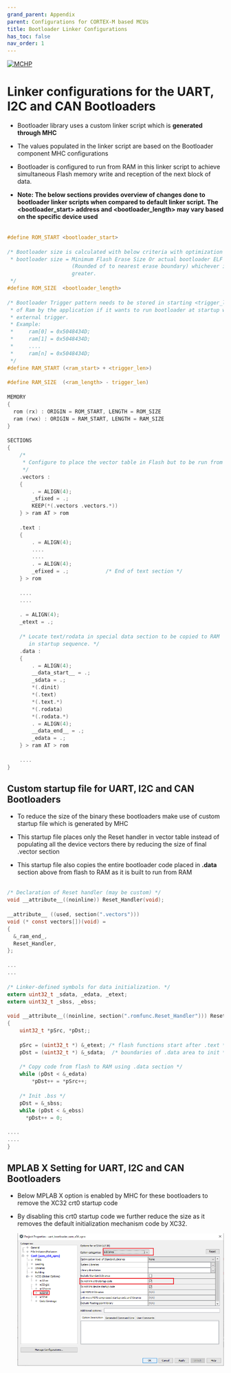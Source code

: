 ```yaml
---
grand_parent: Appendix
parent: Configurations for CORTEX-M based MCUs
title: Bootloader Linker Configurations
has_toc: false
nav_order: 1
---
```


[![MCHP](https://www.microchip.com/ResourcePackages/Microchip/assets/dist/images/logo.png)](https://www.microchip.com)

# Linker configurations for the UART, I2C and CAN Bootloaders

- Bootloader library uses a custom linker script which is **generated through MHC**

- The values populated in the linker script are based on the Bootloader component MHC configurations

- Bootloader is configured to run from RAM in this linker script to achieve simultaneous Flash memory write and reception of the next block of data. 

- **Note: The below sections provides overview of changes done to bootloader linker scripts when compared to default linker script. The \<bootloader_start\> address and \<bootloader_length\> may vary based on the specific device used**

```c

#define ROM_START <bootloader_start>

/* Bootloader size is calculated with below criteria with optimization level -O2
 * bootloader size = Minimum Flash Erase Size Or actual bootloader ELF size
                     (Rounded of to nearest erase boundary) whichever is
                     greater.
 */
#define ROM_SIZE  <bootloader_length>

/* Bootloader Trigger pattern needs to be stored in starting <trigger_len> Bytes
 * of Ram by the application if it wants to run bootloader at startup without any
 * external trigger.
 * Example:
 *     ram[0] = 0x5048434D;
 *     ram[1] = 0x5048434D;
 *     ....
 *     ram[n] = 0x5048434D;
 */
#define RAM_START (<ram_start> + <trigger_len>)

#define RAM_SIZE  (<ram_length> - trigger_len)

MEMORY
{
  rom (rx) : ORIGIN = ROM_START, LENGTH = ROM_SIZE
  ram (rwx) : ORIGIN = RAM_START, LENGTH = RAM_SIZE
}

SECTIONS
{
    /*
     * Configure to place the vector table in Flash but to be run from RAM
     */
    .vectors :
    {
        . = ALIGN(4);
        _sfixed = .;
        KEEP(*(.vectors .vectors.*))
    } > ram AT > rom

    .text :
    {
        . = ALIGN(4);
        ....
        ....
        . = ALIGN(4);
        _efixed = .;            /* End of text section */
    } > rom

    ....
    ....

    . = ALIGN(4);
    _etext = .;

    /* Locate text/rodata in special data section to be copied to RAM
       in startup sequence. */
    .data :
    {
        . = ALIGN(4);
        __data_start__ = .;
        _sdata = .;
        *(.dinit)
        *(.text)
        *(.text.*)
        *(.rodata)
        *(.rodata.*)
        . = ALIGN(4);
        __data_end__ = .;
        _edata = .;
    } > ram AT > rom

    ....
}

```

## Custom startup file for UART, I2C and CAN Bootloaders

- To reduce the size of the binary these bootloaders make use of custom startup file which is generated by MHC

- This startup file places only the Reset handler in vector table instead of populating all the device vectors there by reducing the size of final .vector section

- This startup file also copies the entire bootloader code placed in **.data** section above from flash to RAM as it is built to run from RAM

```c

/* Declaration of Reset handler (may be custom) */
void __attribute__((noinline)) Reset_Handler(void);

__attribute__ ((used, section(".vectors")))
void (* const vectors[])(void) =
{
  &_ram_end_,
  Reset_Handler,
};

...
...

/* Linker-defined symbols for data initialization. */
extern uint32_t _sdata, _edata, _etext;
extern uint32_t _sbss, _ebss;

void __attribute__((noinline, section(".romfunc.Reset_Handler"))) Reset_Handler(void)
{
    uint32_t *pSrc, *pDst;;

    pSrc = (uint32_t *) &_etext; /* flash functions start after .text */
    pDst = (uint32_t *) &_sdata;  /* boundaries of .data area to init */

    /* Copy code from flash to RAM using .data section */
    while (pDst < &_edata)
        *pDst++ = *pSrc++;

    /* Init .bss */
    pDst = &_sbss;
    while (pDst < &_ebss)
      *pDst++ = 0;

....
....
}

```

## MPLAB X Setting for UART, I2C and CAN Bootloaders

- Below MPLAB X option is enabled by MHC for these bootloaders to remove the XC32 crt0 startup code

- By disabling this crt0 startup code we further reduce the size as it removes the default initialization mechanism code by XC32.

    <p align="center">
        <img src = "./images/arm_bootloader_config_xc32_ld_crt0.png"/>
    </p>